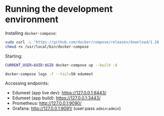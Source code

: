 # Running the development environment

Installing `docker-compose`:
```sh
sudo curl -L "https://github.com/docker/compose/releases/download/1.28.4/docker-compose-$(uname -s)-$(uname -m)" -o /usr/local/bin/docker-compose
chmod +x /usr/local/bin/docker-compose
```

Starting:

```sh
CURRENT_USER=$UID:$GID docker-compose up --build -d

docker-compose logs -f --tail=50 edumeet
```

Accessing endpoints:

- Edumeet (app live dev): https://127.0.0.1:8443/
- Edumeet (app build): https://127.0.0.1:3443/
- Prometheus: http://127.0.0.1:9090/
- Grafana: http://127.0.0.1:9091/ (user:pass `admin`:`admin`)
